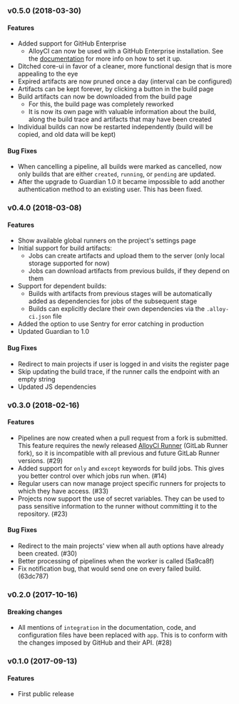 <a name="v0.5.0"></a>
### v0.5.0 (2018-03-30)

#### Features

* Added support for GitHub Enterprise
  - AlloyCI can now be used with a GitHub Enterprise installation. See the [documentation](doc/github_enterprise.md) for more info on how to set it up.
* Ditched core-ui in favor of a cleaner, more functional design that is more appealing to the eye
* Expired artifacts are now pruned once a day (interval can be configured)
* Artifacts can be kept forever, by clicking a button in the build page
* Build artifacts can now be downloaded from the build page
  - For this, the build page was completely reworked
  - It is now its own page with valuable information about the build, along the build trace and artifacts that may have been created
* Individual builds can now be restarted independently (build will be copied, and old data will be kept)

#### Bug Fixes

* When cancelling a pipeline, all builds were marked as cancelled, now only builds that are either
  `created`, `running`, or `pending` are updated.
* After the upgrade to Guardian 1.0 it became impossible to add another authentication method to an
  existing user. This has been fixed.  

<a name="v0.4.0"></a>
### v0.4.0 (2018-03-08)

#### Features

* Show available global runners on the project's settings page
* Initial support for build artifacts:
  - Jobs can create artifacts and upload them to the server (only local storage supported for now)
  - Jobs can download artifacts from previous builds, if they depend on them
* Support for dependent builds:
  - Builds with artifacts from previous stages will be automatically added as dependencies for jobs of the subsequent stage
  - Builds can explicitly declare their own dependencies via the `.alloy-ci.json` file
* Added the option to use Sentry for error catching in production
* Updated Guardian to 1.0  

#### Bug Fixes

* Redirect to main projects if user is logged in and visits the register page
* Skip updating the build trace, if the runner calls the endpoint with an empty string
* Updated JS dependencies

<a name="v0.3.0"></a>
### v0.3.0 (2018-02-16)

#### Features

* Pipelines are now created when a pull request from a fork is submitted.
  This feature requires the newly released [AlloyCI Runner](https://github.com/AlloyCI/alloy-runner) (GitLab Runner fork),
  so it is incompatible with all previous and future GitLab Runner versions. (#29)
* Added support for `only` and `except` keywords for build jobs. This gives
  you better control over which jobs run when. (#14)
* Regular users can now manage project specific runners for projects to which
  they have access. (#33)
* Projects now support the use of secret variables. They can be used to pass
  sensitive information to the runner without committing it to the repository. (#23)

#### Bug Fixes

* Redirect to the main projects' view when all auth options have already 
  been created. (#30)
* Better processing of pipelines when the worker is called (5a9ca8f)
* Fix notification bug, that would send one on every failed build. (63dc787)

<a name="v0.2.0"></a>
### v0.2.0 (2017-10-16)

#### Breaking changes

* All mentions of `integration` in the documentation, code, and configuration
  files have been replaced with `app`. This is to conform with the changes imposed
  by GitHub and their API. (#28)

<a name="v0.1.0"></a>
### v0.1.0 (2017-09-13)

#### Features

* First public release
